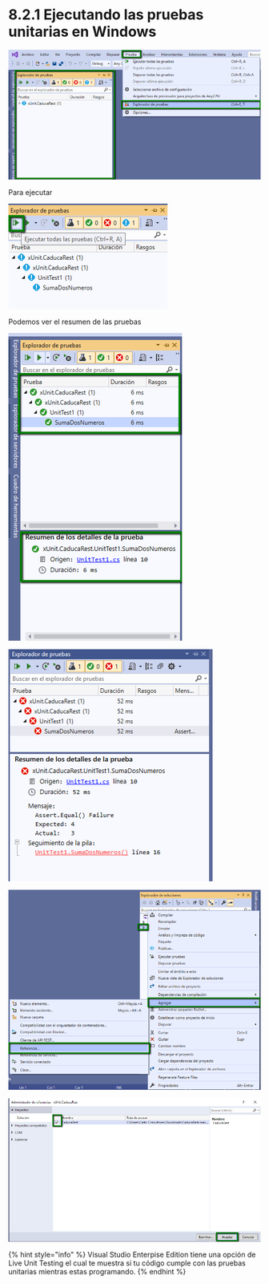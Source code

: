 # 8.2.1 Ejecutando las pruebas unitarias en Windows

![](../../.gitbook/assets/image%20%28220%29.png)

Para ejecutar

![](../../.gitbook/assets/image%20%285%29.png)

Podemos ver el resumen de las pruebas

![](../../.gitbook/assets/image%20%287%29.png)

![](../../.gitbook/assets/image%20%2845%29.png)



![](../../.gitbook/assets/image%20%28197%29.png)

![](../../.gitbook/assets/image%20%2844%29.png)

{% hint style="info" %}
Visual Studio Enterpise Edition tiene una opción de Live Unit Testing el cual te muestra si tu código cumple con las pruebas unitarias mientras estas programando.
{% endhint %}

